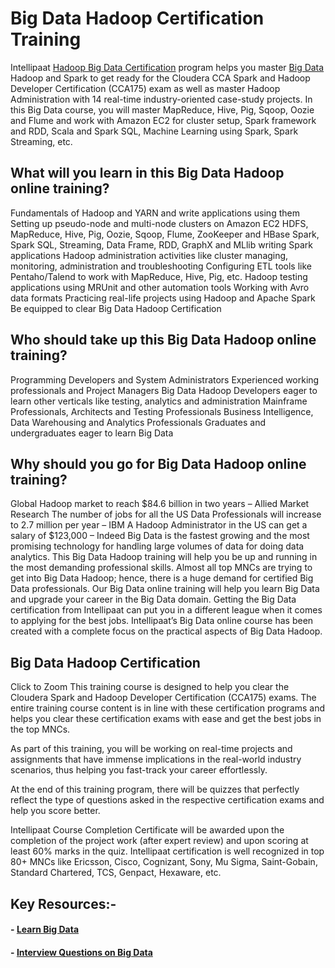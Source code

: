 # Big Data Hadoop Certification Training

Intellipaat [Hadoop Big Data Certification](https://intellipaat.com/big-data-hadoop-training/) program helps you master [Big Data](https://intellipaat.com/blog/tutorial/big-data-and-hadoop-tutorial/introduction-to-big-data-2/) Hadoop and Spark to get ready for the Cloudera CCA Spark and Hadoop Developer Certification (CCA175) exam as well as master Hadoop Administration with 14 real-time industry-oriented case-study projects. In this Big Data course, you will master MapReduce, Hive, Pig, Sqoop, Oozie and Flume and work with Amazon EC2 for cluster setup, Spark framework and RDD, Scala and Spark SQL, Machine Learning using Spark, Spark Streaming, etc.

## What will you learn in this Big Data Hadoop online training?

Fundamentals of Hadoop and YARN and write applications using them
Setting up pseudo-node and multi-node clusters on Amazon EC2
HDFS, MapReduce, Hive, Pig, Oozie, Sqoop, Flume, ZooKeeper and HBase
Spark, Spark SQL, Streaming, Data Frame, RDD, GraphX and MLlib writing Spark applications
Hadoop administration activities like cluster managing, monitoring, administration and troubleshooting
Configuring ETL tools like Pentaho/Talend to work with MapReduce, Hive, Pig, etc.
Hadoop testing applications using MRUnit and other automation tools
Working with Avro data formats
Practicing real-life projects using Hadoop and Apache Spark
Be equipped to clear Big Data Hadoop Certification

## Who should take up this Big Data Hadoop online training?

Programming Developers and System Administrators
Experienced working professionals and Project Managers
Big Data Hadoop Developers eager to learn other verticals like testing, analytics and administration
Mainframe Professionals, Architects and Testing Professionals
Business Intelligence, Data Warehousing and Analytics Professionals
Graduates and undergraduates eager to learn Big Data

## Why should you go for Big Data Hadoop online training?

Global Hadoop market to reach $84.6 billion in two years – Allied Market Research
The number of jobs for all the US Data Professionals will increase to 2.7 million per year – IBM
A Hadoop Administrator in the US can get a salary of $123,000 – Indeed
Big Data is the fastest growing and the most promising technology for handling large volumes of data for doing data analytics. This Big Data Hadoop training will help you be up and running in the most demanding professional skills. Almost all top MNCs are trying to get into Big Data Hadoop; hence, there is a huge demand for certified Big Data professionals. Our Big Data online training will help you learn Big Data and upgrade your career in the Big Data domain. Getting the Big Data certification from Intellipaat can put you in a different league when it comes to applying for the best jobs. Intellipaat’s Big Data online course has been created with a complete focus on the practical aspects of Big Data Hadoop.

## Big Data Hadoop Certification

Click to Zoom
This training course is designed to help you clear the Cloudera Spark and Hadoop Developer Certification (CCA175) exams. The entire training course content is in line with these certification programs and helps you clear these certification exams with ease and get the best jobs in the top MNCs.

As part of this training, you will be working on real-time projects and assignments that have immense implications in the real-world industry scenarios, thus helping you fast-track your career effortlessly.

At the end of this training program, there will be quizzes that perfectly reflect the type of questions asked in the respective certification exams and help you score better.

Intellipaat Course Completion Certificate will be awarded upon the completion of the project work (after expert review) and upon scoring at least 60% marks in the quiz. Intellipaat certification is well recognized in top 80+ MNCs like Ericsson, Cisco, Cognizant, Sony, Mu Sigma, Saint-Gobain, Standard Chartered, TCS, Genpact, Hexaware, etc.

## Key Resources:-
#### - [Learn Big Data](https://intellipaat.com/blog/big-data-tutorial-for-beginners/) 
#### - [Interview Questions on Big Data](https://intellipaat.com/blog/interview-question/big-data-hadoop-interview-questions/)
